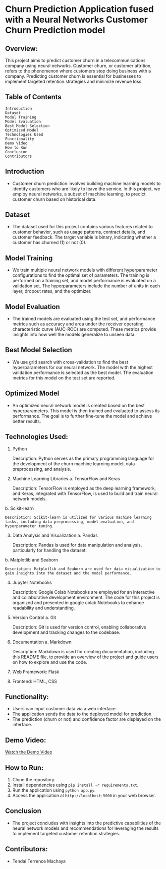 # Churn Prediction Application fused with a Neural Networks Customer Churn Prediction model 

## Overview:
This project aims to predict customer churn in a telecommunications company using neural networks. Customer churn, or customer attrition, refers to the phenomenon where customers stop doing business with a company. Predicting customer churn is essential for businesses to implement targeted retention strategies and minimize revenue loss.

## Table of Contents

    Introduction
    Dataset
    Model Training
    Model Evaluation
    Best Model Selection
    Optimized Model
    Technologies Used
    Functionality
    Demo Video
    How to Run
    Conclusion
    Contributors

## Introduction

- Customer churn prediction involves building machine learning models to identify customers who are likely to leave the service. In this project, we employ neural networks, a subset of machine learning, to predict customer churn based on historical data.

## Dataset

- The dataset used for this project contains various features related to customer behavior, such as usage patterns, contract details, and customer feedback. The target variable is binary, indicating whether a customer has churned (1) or not (0).

## Model Training

- We train multiple neural network models with different hyperparameter configurations to find the optimal set of parameters. The training is performed on a training set, and model performance is evaluated on a validation set. The hyperparameters include the number of units in each layer, dropout rates, and the optimizer.

## Model Evaluation

- The trained models are evaluated using the test set, and performance metrics such as accuracy and area under the receiver operating characteristic curve (AUC-ROC) are computed. These metrics provide insights into how well the models generalize to unseen data.
  
## Best Model Selection

- We use grid search with cross-validation to find the best hyperparameters for our neural network. The model with the highest validation performance is selected as the best model. The evaluation metrics for this model on the test set are reported.

## Optimized Model

- An optimized neural network model is created based on the best hyperparameters. This model is then trained and evaluated to assess its performance. The goal is to further fine-tune the model and achieve better results.

## Technologies Used:
1. Python

    Description: Python serves as the primary programming language for the development of the churn machine learning model, data preprocessing, and analysis.

2. Machine Learning Libraries
a. TensorFlow and Keras

    Description: TensorFlow is employed as the deep learning framework, and Keras, integrated with TensorFlow, is used to build and train neural network models.

b. Scikit-learn

    Description: Scikit-learn is utilized for various machine learning tasks, including data preprocessing, model evaluation, and hyperparameter tuning.

3. Data Analysis and Visualization
a. Pandas

    Description: Pandas is used for data manipulation and analysis, particularly for handling the dataset.

b. Matplotlib and Seaborn

    Description: Matplotlib and Seaborn are used for data visualization to gain insights into the dataset and the model performance.

4. Jupyter Notebooks

    Description: Google Colab Notebooks are employed for an interactive and collaborative development environment. The code for this project is organized and presented in google colab Notebooks to enhance readability and understanding.

5. Version Control
a. Git

    Description: Git is used for version control, enabling collaborative development and tracking changes to the codebase.

6. Documentation
a. Markdown

    Description: Markdown is used for creating documentation, including this README file, to provide an overview of the project and guide users on how to explore and use the code.
   
7. Web Framework: Flask
8. Frontend: HTML, CSS

## Functionality:
- Users can input customer data via a web interface.
- The application sends the data to the deployed model for prediction.
- The prediction (churn or not) and confidence factor are displayed on the interface.

## Demo Video:
[Watch the Demo Video](https://drive.google.com/file/d/1ri21VikiOq0rqxoD1TSPHiO-8LB69IDb/view?usp=drive_link)

## How to Run:
1. Clone the repository.
2. Install dependencies using `pip install -r requirements.txt`.
3. Run the application using `python app.py`.
4. Access the application at `http://localhost:5000` in your web browser.


## Conclusion

- The project concludes with insights into the predictive capabilities of the neural network models and recommendations for leveraging the results to implement targeted customer retention strategies.

## Contributors:
-  Tendai Terrence Machaya
  






